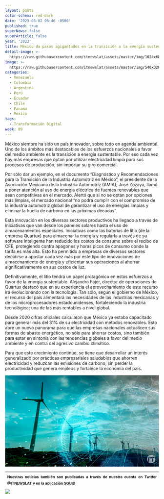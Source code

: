 ```yaml
---
layout: posts
color-schema: red-dark
date: '2023-03-02 06:46 -0500'
published: true
superNews: false
superArticle: false
year: '2023'
title: México da pasos agigantados en la transición a la energía sustentable
detail-image: >-
  https://raw.githubusercontent.com/itnewslat/assets/master/img/1024x680/electricidad-eolica-g.jpg
image: >-
  https://raw.githubusercontent.com/itnewslat/assets/master/img/540x320/electricidad-eolica-p.jpg
categories:
  - Venezuela
  - Colombia
  - Argentina
  - Perú
  - Ecuador
  - Chile
  - Panama
  - Mexico
tags:
  - Transformación Digital
week: 09
---
```

 México siempre ha sido un país innovador, sobre todo en agenda ambiental. Uno de los ámbitos más destacables de los esfuerzos nacionales a favor del medio ambiente es la transición a energía sustentable. Por eso cada vez hay más empresas que optan por utilizar electricidad limpia para sus procesos de producción, sin importar su giro comercial.
 
Por sólo dar un ejemplo, en el documento “Diagnóstico y Recomendaciones para la Transición de la Industria Automotriz en México”, el presidente de la Asociación Mexicana de la Industria Automotriz (AMIA), José Zozaya, llamó a poner atención al uso de energía eléctrica de fuentes renovables que sean competitivas en el mercado. Alertó que si no se optan por opciones más limpias, el mercado nacional “no podrá cumplir con el compromiso de la industria automotriz global de garantizar el uso de energías limpias y eliminar la huella de carbono en las próximas décadas”. 
 
Esta innovación en los diversos sectores productivos ha llegado a través de iniciativas que van desde los paneles solares hasta el uso de almacenamientos especiales. Iniciativas como las baterías de litio (de la empresa Quartux) para almacenar la energía y regularla a través de su software inteligente han reducido los costos de consumo sobre el recibo de CFE, protegiendo contra apagones y horas picos de consumo donde la tarifa es más alta. Esto ha permitido a empresas de diversos sectores decidirse a apostar cada vez más por este tipo de innovaciones de almacenamiento de energía y eficientar sus operaciones al ahorrar significativamente en sus costos de luz. 
 
Definitivamente, el litio tendrá un papel protagónico en estos esfuerzos a favor de la energía sustentable. Alejandro Fajer, director de operaciones de Quartux destacó que en su experiencia el aprovechamiento de este recurso irá evolucionando con la tecnología. Tan solo, según el gobierno de México, el recurso del país alimentará las necesidades de las industrias mexicanas y de los microprocesadores estadounidenses, fortaleciendo la industria tecnológica; una de las más rentables a nivel global. 
 
Desde 2020 cifras oficiales calcularon que México ya estaba capacitado para generar más del 31% de su electricidad con métodos renovables. Esto abre un nuevo panorama para que las empresas nacionales actualicen sus formas de abasto energético, no sólo para ahorrar costos, sino también para estar en sintonía con las tendencias globales a favor del medio ambiente y en contra del agresivo cambio climático. 
 
Para que este crecimiento continúe, se tiene que desarrollar un interés generalizado por prácticas empresariales saludables que ahorren electricidad y reduzcan las emisiones de carbono, sin perder la productividad que genera empleos y fortalece la economía del país. 

![](https://raw.githubusercontent.com/itnewslat/assets/master/img/540x320/electricidad-eolica-p.jpg)

<table style="height: 42px;" width="569">
<tbody>
<tr>
<td style="text-align: justify;"><sub><strong>Nuestras noticias también son publicadas a través de nuestra cuenta en Twitter <a href="https://twitter.com/itnewslat?lang=es">@ITNEWSLAT</a> y en la aplicación <a href="https://squidapp.co/en/">SQUID</a></strong></sub></td>
</tr>
</tbody>
</table>
<img src="https://tracker.metricool.com/c3po.jpg?hash=56f88a41e39ab42c063cc51676587a04"/>